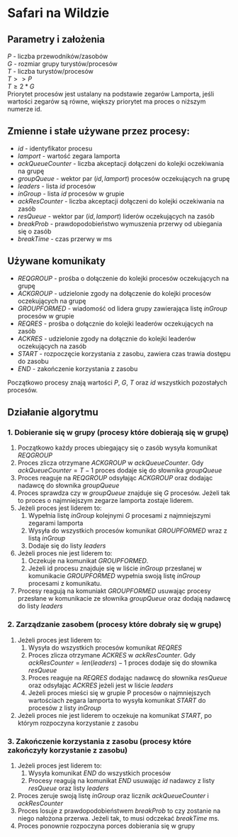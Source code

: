# Safari na Wildzie
## Parametry i założenia
$P$ - liczba przewodników/zasobów\
$G$ - rozmiar grupy turystów/procesów\
$T$ - liczba turystów/procesów\
$T >> P$\
$T \geq  2*G$\
Priorytet procesów jest ustalany na podstawie zegarów Lamporta, jeśli wartości zegarów są równe, większy priorytet ma proces o niższym numerze id. 


## Zmienne i stałe używane przez procesy:
* $id$ - identyfikator procesu
* $lamport$ - wartość zegara lamporta
* $ackQueueCounter$ - liczba akceptacji dołączeni do kolejki oczekiwania na grupę
* $groupQueue$ - wektor par $(id, lamport)$ procesów oczekujących na grupę
* $leaders$ - lista $id$ procesów
* $inGroup$ - lista $id$ procesów w grupie
* $ackResCounter$ - liczba akceptacji dołączeni do kolejki oczekiwania na zasób
* $resQueue$ - wektor par $(id, lamport)$ liderów oczekujących na zasób
* $breakProb$ - prawdopodobieństwo wymuszenia przerwy od ubiegania się o zasób
* $breakTime$ - czas przerwy w ms


## Używane komunikaty
* $REQGROUP$ - prośba o dołączenie do kolejki procesów oczekujących na grupę
* $ACKGROUP$ - udzielonie zgody na dołączenie do kolejki procesów oczekujących na grupę
* $GROUPFORMED$ - wiadomość od lidera grupy zawierająca listę $inGroup$ procesów w grupie
* $REQRES$ - prośba o dołącznie do kolejki leaderów oczekujących na zasób
* $ACKRES$ - udzielonie zgody na dołącznie do kolejki leaderów oczekujących na zasób
* $START$ - rozpoczęcie korzystania z zasobu, zawiera czas trawia dostępu do zasobu
* $END$ - zakończenie korzystania z zasobu

Początkowo procesy znają wartości $P$, $G$, $T$ oraz $id$ wszystkich pozostałych procesów.


## Działanie algorytmu
### 1. Dobieranie się w grupy (procesy które dobierają się w grupę)
1. Początkowo każdy proces ubiegający się o zasób wysyła komunikat $REQGROUP$
2. Proces zlicza otrzymane $ACKGROUP$ w $ackQueueCounter$. Gdy $ackQueueCounter = T-1$ proces dodaje się do słownika $groupQueue$
2. Proces reaguje na $REQGROUP$ odsyłając $ACKGROUP$ oraz dodając nadawcę do słownika $groupQueue$
3. Proces sprawdza czy w $groupQueue$ znajduje się $G$ procesów. Jeżeli tak to proces o najmniejszym zegarze lamporta zostaje liderem. 
4. Jeżeli proces jest liderem to: 
    1. Wypełnia listę $inGroup$ kolejnymi $G$ procesami z najmniejszymi zegarami lamporta
    2. Wysyła do wszystkich procesów komunikat $GROUPFORMED$ wraz z listą $inGroup$
    3. Dodaje się do listy $leaders$
5. Jeżeli proces nie jest liderem to:
    1. Oczekuje na komunikat $GROUPFORMED$. 
    2. Jeżeli id procesu znajduje się w liście $inGroup$ przesłanej w komunikacie $GROUPFORMED$ wypełnia swoją listę $inGroup$ procesami z komunikatu.
6. Procesy reagują na komuniakt $GROUPFORMED$ usuwając procesy przesłane w komunikacie ze słownika $groupQueue$ oraz dodają nadawcę do listy $leaders$



### 2. Zarządzanie zasobem (procesy które dobrały się w grupę)
1. Jeżeli proces jest liderem to:
    1. Wysyła do wszystkich procesów komunikat $REQRES$
    2. Proces zlicza otrzymane $ACKRES$ w $ackResCounter$. Gdy $ackResCounter = len(leaders)-1$ proces dodaje się do słownika $resQueue$
    3. Proces reaguje na $REQRES$ dodając nadawcę do słownika $resQueue$ oraz odsyłając $ACKRES$ jeżeli jest w liście $leaders$ 
    4. Jeżeli proces mieści się w grupie P procesów o najmniejszych wartościach zegara lamporta to wysyła komunikat $START$ do procesów z listy $inGroup$
4. Jeżeli proces nie jest liderem to oczekuje na komunikat $START$, po którym rozpoczyna korzystanie z zasobu


### 3. Zakończenie korzystania z zasobu (procesy które zakończyły korzystanie z zasobu)
1. Jeżeli proces jest liderem to: 
    1. Wysyła komunikat $END$ do wszystkich procesów
    2. Procesy reagują na komunikat $END$ usuwając $id$ nadawcy z listy $resQueue$ oraz listy $leaders$
2. Proces zeruje swoją listę $inGroup$ oraz licznik $ackQueueCounter$ i $ackResCounter$
3. Proces losuje z prawdopodobieństwem $breakProb$ to czy zostanie na niego nałożona przerwa. Jeżeli tak, to musi odczekać $breakTime$ ms.
4. Proces ponownie rozpoczyna porces dobierania się w grupy
